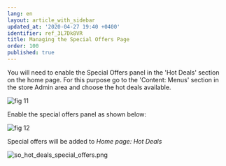 ```yaml
---
lang: en
layout: article_with_sidebar
updated_at: '2020-04-27 19:40 +0400'
identifier: ref_3L7Dk8VR
title: Managing the Special Offers Page
order: 100
published: true
---
```

You will need to enable the Special Offers panel in the 'Hot Deals' section on the home page. For this purpose go to the 'Content: Menus' section in the store Admin area and choose the hot deals available.

![fig 11]({{site.baseurl}}/attachments/menus.png)

Enable the special offers panel as shown below:

![fig 12]({{site.baseurl}}/attachments/enable_so.png)

Special offers will be added to _Home page: Hot Deals_

![so_hot_deals_special_offers.png]({{site.baseurl}}/attachments/ref_5KycxjBU/so_hot_deals_special_offers.png)
